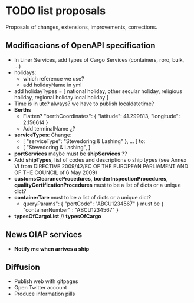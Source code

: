 # TODO list proposals

Proposals of changes, extensions, improvements, corrections.

## Modificacions of OpenAPI specification

- In Liner Services, add types of Cargo Services (containers, roro, bulk, ...)
- holidays:
  - which reference we use?
  - add holidayName in yml
- add holidayTypes = [ national holiday, other secular holiday, religious holiday, regional holiday local holiday ]
- Time is in utc? always? we have to publish localdatetime?
- **Berths**
  - Flatten? "berthCoordinates": { "latitude": 41.299813, "longitude": 2.156614 }
  - Add terminalName ¿?
- **serviceTypes**: Change:
  - [ "serviceType": "Stevedoring & Lashing"  }, ... ]  to:
  - [ "Stevedoring & Lashing",  ]
- **portServices** maybe must be **shipServices** ??
- Add **shipTypes**, list of codes and descriptions o ship types (see Annex VI from DIRECTIVE 2009/42/EC OF THE EUROPEAN PARLIAMENT AND OF THE COUNCIL of 6 May 2009)
- **customsClearanceProcedures**, **borderInspectionProcedures**, **qualityCertificationProcedures** must to be a list of dicts or a unique dict?
- **containerTare** must to be a list of dicts or a unique dict?
  - queryParams": {  "portCode": "ABCU1234567" } must be { "containerNumber" : "ABCU1234567" }
- **typesOfCargoList** // **typesOfCargo**

## News OIAP services

- **Notify me when arrives a ship**


## Diffusion

- Publish web with gitpages
- Open Twitter account
- Produce information pills

